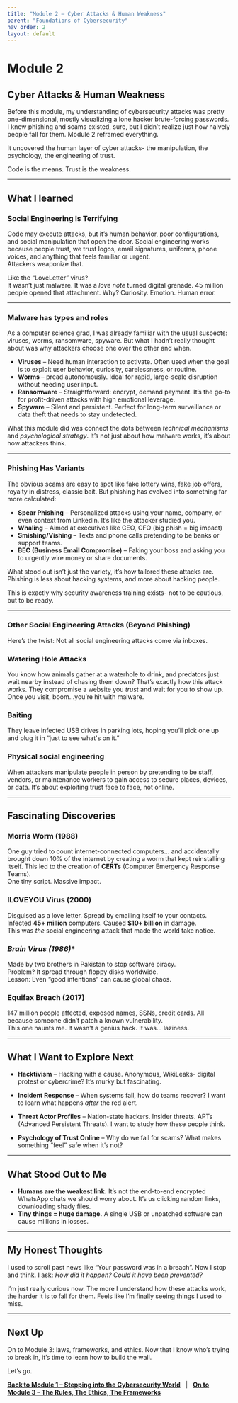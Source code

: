 ```yaml
---
title: "Module 2 – Cyber Attacks & Human Weakness"
parent: "Foundations of Cybersecurity"
nav_order: 2
layout: default
---
```


# Module 2 
## Cyber Attacks & Human Weakness

Before this module, my understanding of cybersecurity attacks was pretty one-dimensional, mostly visualizing a lone hacker brute-forcing passwords. I knew phishing and scams existed, sure, but I didn’t realize just how naively people fall for them.
Module 2 reframed everything.

It uncovered the human layer of cyber attacks- the manipulation, the psychology, the engineering of trust.

Code is the means. Trust is the weakness.

---

## What I learned

### **Social Engineering Is Terrifying**  
Code may execute attacks, but it’s human behavior, poor configurations, and social manipulation that open the door. Social engineering works because people trust, we trust logos, email signatures, uniforms, phone voices, and anything that feels familiar or urgent.  
Attackers weaponize that.

Like the “LoveLetter” virus?  
It wasn’t just malware. It was a *love note* turned digital grenade. 45 million people opened that attachment. Why? Curiosity. Emotion. Human error.

---

### Malware has types and roles

As a computer science grad, I was already familiar with the usual suspects: viruses, worms, ransomware, spyware. But what I hadn’t really thought about was why attackers choose one over the other and when.

- **Viruses** – Need human interaction to activate. Often used when the goal is to exploit user behavior, curiosity, carelessness, or routine.
- **Worms** – pread autonomously. Ideal for rapid, large-scale disruption without needing user input.
- **Ransomware** – Straightforward: encrypt, demand payment. It’s the go-to for profit-driven attacks with high emotional leverage.
- **Spyware** – Silent and persistent. Perfect for long-term surveillance or data theft that needs to stay undetected.

What this module did was connect the dots between *technical mechanisms* and *psychological strategy*. It’s not just about how malware works, it’s about how attackers think.

---

### Phishing Has Variants

The obvious scams are easy to spot like fake lottery wins, fake job offers, royalty in distress, classic bait. But phishing has evolved into something far more calculated:

- **Spear Phishing** – Personalized attacks using your name, company, or even context from LinkedIn. It’s like the attacker studied you.
- **Whaling** – Aimed at executives like CEO, CFO (big phish = big impact)
- **Smishing/Vishing** – Texts and phone calls pretending to be banks or support teams.
- **BEC (Business Email Compromise)** – Faking your boss and asking you to urgently wire money or share documents.

What stood out isn’t just the variety, it’s how tailored these attacks are. Phishing is less about hacking systems, and more about hacking people.

This is exactly why security awareness training exists- not to be cautious, but to be ready.

---

### Other Social Engineering Attacks (Beyond Phishing)

Here’s the twist: Not all social engineering attacks come via inboxes.

### **Watering Hole Attacks**  
You know how animals gather at a waterhole to drink, and predators just wait nearby instead of chasing them down? That’s exactly how this attack works. They compromise a website you *trust* and wait for you to show up. Once you visit, boom...you’re hit with malware.

### **Baiting**  
They leave infected USB drives in parking lots, hoping you’ll pick one up and plug it in “just to see what's on it.”

### **Physical social engineering**  
When attackers manipulate people in person by pretending to be staff, vendors, or maintenance workers to gain access to secure places, devices, or data. It’s about exploiting trust face to face, not online.



---

## Fascinating Discoveries

### **Morris Worm (1988)**  
One guy tried to count internet-connected computers... and accidentally brought down 10% of the internet by creating a worm that kept reinstalling itself. This led to the creation of **CERTs** (Computer Emergency Response Teams).  
One tiny script. Massive impact.

### **ILOVEYOU Virus (2000)**  
Disguised as a love letter. Spread by emailing itself to your contacts. Infected **45+ million** computers. Caused **$10+ billion** in damage.  
This was *the* social engineering attack that made the world take notice.

### *Brain Virus (1986)**  
Made by two brothers in Pakistan to stop software piracy.  
Problem? It spread through floppy disks worldwide.  
Lesson: Even “good intentions” can cause global chaos.

### **Equifax Breach (2017)**  
147 million people affected, exposed names, SSNs, credit cards. All because someone didn’t patch a known vulnerability.  
This one haunts me. It wasn't a genius hack. It was... laziness.

---

## What I Want to Explore Next

- **Hacktivism** – Hacking with a cause. Anonymous, WikiLeaks- digital protest or cybercrime? It’s murky but fascinating.

- **Incident Response** – When systems fail, how do teams recover? I want to learn what happens *after* the red alert.

- **Threat Actor Profiles** – Nation-state hackers. Insider threats. APTs (Advanced Persistent Threats). I want to study how these people think.

- **Psychology of Trust Online** – Why do we fall for scams? What makes something “feel” safe when it’s not?

---

## What Stood Out to Me

- **Humans are the weakest link.** It’s not the end-to-end encrypted WhatsApp chats we should worry about. It’s us clicking random links, downloading shady files.
- **Tiny things = huge damage.** A single USB or unpatched software can cause millions in losses.

---

## My Honest Thoughts

I used to scroll past news like “Your password was in a breach”. 
Now I stop and think. I ask: *How did it happen? Could it have been prevented?*

I’m just really curious now.
The more I understand how these attacks work, the harder it is to fall for them.
Feels like I’m finally seeing things I used to miss.

---

## Next Up

On to Module 3: laws, frameworks, and ethics. Now that I know who’s trying to break in, it’s time to learn how to build the wall.

Let’s go.

[**Back to Module 1 – Stepping into the Cybersecurity World**](./module-01.md)  &nbsp; | &nbsp;  [**On to Module 3 – The Rules, The Ethics, The Frameworks**](./module-03.md)


